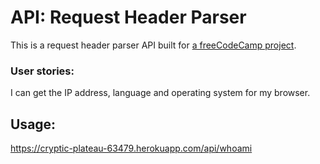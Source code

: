 # API: Request Header Parser

This is a request header parser API built for [a freeCodeCamp project](https://www.freecodecamp.com/challenges/request-header-parser-microservice).

### User stories:

I can get the IP address, language and operating system for my browser.

## Usage:

https://cryptic-plateau-63479.herokuapp.com/api/whoami
